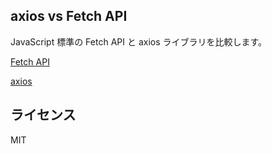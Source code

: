 ## axios vs Fetch API

JavaScript 標準の Fetch API と axios ライブラリを比較します。

[Fetch API](https://developer.mozilla.org/ja/docs/Web/API/Fetch_API)

[axios](https://github.com/axios/axios)

## ライセンス

MIT